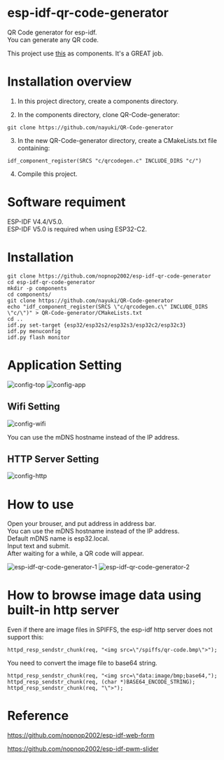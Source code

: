 # esp-idf-qr-code-generator
QR Code generator for esp-idf.   
You can generate any QR code.   

This project use [this](https://github.com/nayuki/QR-Code-generator) as components. It's a GREAT job.   

# Installation overview
1. In this project directory, create a components directory.

2. In the components directory, clone QR-Code-generator:
```
git clone https://github.com/nayuki/QR-Code-generator
```

3. In the new QR-Code-generator directory, create a CMakeLists.txt file containing:
```
idf_component_register(SRCS "c/qrcodegen.c" INCLUDE_DIRS "c/")
```

4. Compile this project.

# Software requiment
ESP-IDF V4.4/V5.0.   
ESP-IDF V5.0 is required when using ESP32-C2.   

# Installation
```
git clone https://github.com/nopnop2002/esp-idf-qr-code-generator
cd esp-idf-qr-code-generator
mkdir -p components
cd components/
git clone https://github.com/nayuki/QR-Code-generator
echo "idf_component_register(SRCS \"c/qrcodegen.c\" INCLUDE_DIRS \"c/\")" > QR-Code-generator/CMakeLists.txt
cd ..
idf.py set-target {esp32/esp32s2/esp32s3/esp32c2/esp32c3}
idf.py menuconfig
idf.py flash monitor
```

# Application Setting

![config-top](https://user-images.githubusercontent.com/6020549/183276602-6abd8b3b-4816-4f67-91cb-b3fc76439381.jpg)
![config-app](https://user-images.githubusercontent.com/6020549/183276605-b1372459-bf61-4712-a855-95b59223a116.jpg)

## Wifi Setting

![config-wifi](https://user-images.githubusercontent.com/6020549/183276665-607e2ca0-6caa-43b1-a431-5b4888858ea5.jpg)

You can use the mDNS hostname instead of the IP address.   

## HTTP Server Setting

![config-http](https://user-images.githubusercontent.com/6020549/183277176-2ed5a850-d339-43d4-835f-a00ec021e661.jpg)

# How to use
Open your brouser, and put address in address bar.   
You can use the mDNS hostname instead of the IP address.   
Default mDNS name is esp32.local.   
Input text and submit.   
After waiting for a while, a QR code will appear.   

![esp-idf-qr-code-generator-1](https://user-images.githubusercontent.com/6020549/183276725-faf1fe52-c380-4b26-83d4-b2e3bb31d84b.jpg)
![esp-idf-qr-code-generator-2](https://user-images.githubusercontent.com/6020549/183276723-9f9c9240-2e07-4109-aff4-3c2e1c5dd7cf.jpg)


# How to browse image data using built-in http server   
Even if there are image files in SPIFFS, the esp-idf http server does not support this:   
```
httpd_resp_sendstr_chunk(req, "<img src=\"/spiffs/qr-code.bmp\">");
```

You need to convert the image file to base64 string.   
```
httpd_resp_sendstr_chunk(req, "<img src=\"data:image/bmp;base64,");
httpd_resp_sendstr_chunk(req, (char *)BASE64_ENCODE_STRING);
httpd_resp_sendstr_chunk(req, "\">");
```


# Reference
https://github.com/nopnop2002/esp-idf-web-form

https://github.com/nopnop2002/esp-idf-pwm-slider

